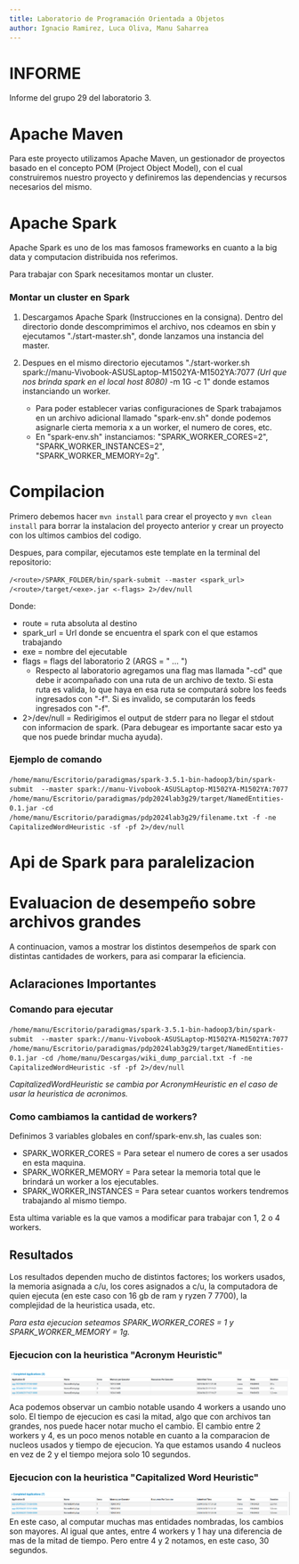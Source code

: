 ```yaml
---
title: Laboratorio de Programación Orientada a Objetos
author: Ignacio Ramirez, Luca Oliva, Manu Saharrea
---
```

# INFORME
Informe del grupo 29 del laboratorio 3.
# Apache Maven
Para este proyecto utilizamos Apache Maven, un gestionador de proyectos basado en el concepto POM (Project Object Model), con el cual construiremos nuestro proyecto y definiremos las dependencias y recursos necesarios del mismo.
# Apache Spark
Apache Spark es uno de los mas famosos frameworks en cuanto a la big data y computacion distribuida nos referimos. 

Para trabajar con Spark necesitamos montar un cluster.
### Montar un cluster en Spark
1. Descargamos Apache Spark (Instrucciones en la consigna).
Dentro del directorio donde descomprimimos el archivo, nos cdeamos en sbin y ejecutamos "./start-master.sh", donde lanzamos una instancia del master.
2. Despues en el mismo directorio ejecutamos "./start-worker.sh spark://manu-Vivobook-ASUSLaptop-M1502YA-M1502YA:7077 *(Url que nos brinda spark en el local host 8080)* -m 1G -c 1" donde estamos instanciando un worker. 
 
    - Para poder establecer varias configuraciones de Spark trabajamos en un archivo adicional llamado "spark-env.sh" donde podemos asignarle cierta memoria x a un worker, el numero de cores, etc.
    - En "spark-env.sh" instanciamos: "SPARK_WORKER_CORES=2", "SPARK_WORKER_INSTANCES=2", "SPARK_WORKER_MEMORY=2g".

# Compilacion
Primero debemos hacer `mvn install` para crear el proyecto y `mvn clean install` para borrar la instalacion del proyecto anterior y crear un proyecto con los ultimos cambios del codigo.

Despues, para compilar, ejecutamos este template en la terminal del repositorio:

`/<route>/SPARK_FOLDER/bin/spark-submit --master <spark_url> /<route>/target/<exe>.jar <-flags> 2>/dev/null`

Donde:
* route = ruta absoluta al destino
* spark_url = Url donde se encuentra el spark con el que estamos trabajando 
* exe = nombre del ejecutable
* flags = flags del laboratorio 2 (ARGS = " ... ")
    * Respecto al laboratorio agregamos una flag mas llamada "-cd" que debe ir acompañado con una ruta de un archivo de texto. Si esta ruta es valida, lo que haya en esa ruta se computará sobre los feeds ingresados con "-f". Si es invalido, se computarán los feeds ingresados con "-f".
* 2>/dev/null = Redirigimos el output de stderr para no llegar el stdout con informacion de spark. (Para debugear es importante sacar esto ya que nos puede brindar mucha ayuda).

### Ejemplo de comando
`/home/manu/Escritorio/paradigmas/spark-3.5.1-bin-hadoop3/bin/spark-submit  --master spark://manu-Vivobook-ASUSLaptop-M1502YA-M1502YA:7077 /home/manu/Escritorio/paradigmas/pdp2024lab3g29/target/NamedEntities-0.1.jar -cd /home/manu/Escritorio/paradigmas/pdp2024lab3g29/filename.txt -f -ne CapitalizedWordHeuristic -sf -pf 2>/dev/null`

# Api de Spark para paralelizacion

# Evaluacion de desempeño sobre archivos grandes
A continuacion, vamos a mostrar los distintos desempeños de spark con distintas cantidades de workers, para asi comparar la eficiencia.

## Aclaraciones Importantes
### Comando para ejecutar 
`/home/manu/Escritorio/paradigmas/spark-3.5.1-bin-hadoop3/bin/spark-submit  --master spark://manu-Vivobook-ASUSLaptop-M1502YA-M1502YA:7077 /home/manu/Escritorio/paradigmas/pdp2024lab3g29/target/NamedEntities-0.1.jar -cd /home/manu/Descargas/wiki_dump_parcial.txt -f -ne CapitalizedWordHeuristic -sf -pf 2>/dev/null`

*CapitalizedWordHeuristic se cambia por AcronymHeuristic en el caso de usar la heuristica de acronimos.*
### Como cambiamos la cantidad de workers?
Definimos 3 variables globales en conf/spark-env.sh, las cuales son:
* SPARK_WORKER_CORES = Para setear el numero de cores a ser usados en esta maquina.
* SPARK_WORKER_MEMORY = Para setear la memoria total que le brindará un worker a los ejecutables.
* SPARK_WORKER_INSTANCES = Para setear cuantos workers tendremos trabajando al mismo tiempo.

Esta ultima variable es la que vamos a modificar para trabajar con 1, 2 o 4 workers.
## Resultados
Los resultados dependen mucho de distintos factores; los workers usados, la memoria asignada a c/u, los cores asignados a c/u, la computadora de quien ejecuta (en este caso con 16 gb de ram y ryzen 7 7700), la complejidad de la heuristica usada, etc. 

*Para esta ejecucion seteamos SPARK_WORKER_CORES = 1 y SPARK_WORKER_MEMORY = 1g.*
### Ejecucion con la heuristica "Acronym Heuristic"
![fig-2](imgs/Acronimos.png "Results w/ Acronym")
Aca podemos observar un cambio notable usando 4 workers a usando uno solo. El tiempo de ejecucion es casi la mitad, algo que con archivos tan grandes, nos puede hacer notar mucho el cambio. El cambio entre 2 workers y 4, es un poco menos notable en cuanto a la comparacion de nucleos usados y tiempo de ejecucion. Ya que estamos usando 4 nucleos en vez de 2 y el tiempo mejora solo 10 segundos.
### Ejecucion con la heuristica "Capitalized Word Heuristic"
![fig-1](imgs/Capitalized.png "Results w/ Capitalized Word")
En este caso, al computar muchas mas entidades nombradas, los cambios son mayores. Al igual que antes, entre 4 workers y 1 hay una diferencia de mas de la mitad de tiempo. Pero entre 4 y 2 notamos, en este caso, 30 segundos.